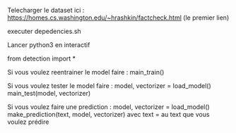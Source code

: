 Telecharger le dataset ici : https://homes.cs.washington.edu/~hrashkin/factcheck.html (le premier lien)

executer depedencies.sh

Lancer python3 en interactif

from detection import *

Si vous voulez reentrainer le model faire : main_train()

Si vous voulez tester le model faire :
model, vectorizer = load_model()
main_test(model, vectorizer)

Si vous voulez faire une prediction  :
model, vectorizer = load_model()
make_prediction(text, model, vectorizer) avec text = au text que vous voulez prédire




